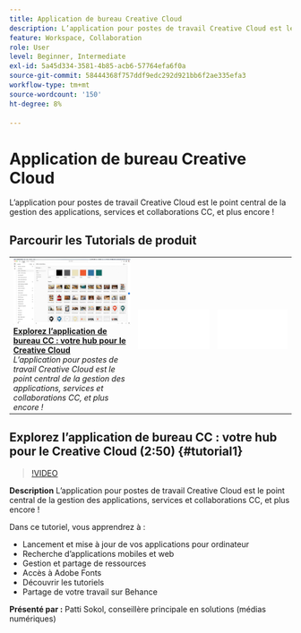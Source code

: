 ```yaml
---
title: Application de bureau Creative Cloud
description: L’application pour postes de travail Creative Cloud est le point central de la gestion des applications, services et collaborations CC, et plus encore !
feature: Workspace, Collaboration
role: User
level: Beginner, Intermediate
exl-id: 5a45d334-3581-4b85-acb6-57764efa6f0a
source-git-commit: 58444368f757ddf9edc292d921bb6f2ae335efa3
workflow-type: tm+mt
source-wordcount: '150'
ht-degree: 8%

---
```


# Application de bureau Creative Cloud

L’application pour postes de travail Creative Cloud est le point central de la gestion des applications, services et collaborations CC, et plus encore !

## Parcourir les Tutorials de produit

<table style="table-layout:fixed">
<tr>
 <td>
   <a href="creativeclouddesktopapp.md#tutorial1">
      <img alt="Explorez l’application de bureau CC : votre hub pour le Creative Cloud" src="../assets/ccda_overview_sokol_thumbnail.jpg" />
   </a>
    <div>
   <a href="creativeclouddesktopapp.md#tutorial1"><strong>Explorez l’application de bureau CC : votre hub pour le Creative Cloud</strong></a>
    </div>
    <em>L’application pour postes de travail Creative Cloud est le point central de la gestion des applications, services et collaborations CC, et plus encore !</em>
    <br>
  </td>
  <td>
    <img alt="Espaceur" src="../assets/Whitespacer.png" />
    <div>
    <br>
  </td>
  <td>
    <img alt="Espaceur" src="../assets/Whitespacer.png" />
    <div>
    <br>
  </td>
</tr>
</table>

## Explorez l’application de bureau CC : votre hub pour le Creative Cloud (2:50) {#tutorial1}

>[!VIDEO](https://video.tv.adobe.com/v/327095?hidetitle=true)

**Description**
L’application pour postes de travail Creative Cloud est le point central de la gestion des applications, services et collaborations CC, et plus encore !

Dans ce tutoriel, vous apprendrez à :
* Lancement et mise à jour de vos applications pour ordinateur
* Recherche d’applications mobiles et web
* Gestion et partage de ressources
* Accès à Adobe Fonts
* Découvrir les tutoriels
* Partage de votre travail sur Behance

**Présenté par :**
Patti Sokol, conseillère principale en solutions (médias numériques)
